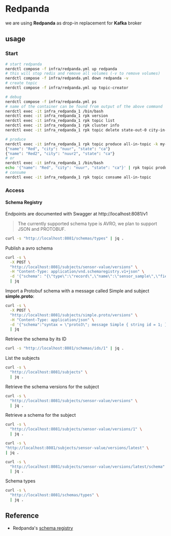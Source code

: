 # Redpanda

we are using **Redpanda** as drop-in replacement for **Kafka** broker

## usage

### Start

```bash
# start redpanda
nerdctl compose -f infra/redpanda.yml up redpanda
# this will stop redis and remove all volumes (-v to remove volumes)
nerdctl compose -f infra/redpanda.yml down redpanda -v 
# create topic
nerdctl compose -f infra/redpanda.yml up topic-creator

# debug
nerdctl compose -f infra/redpanda.yml ps
# name of the container can be found from output of the above command 
nerdctl exec -it infra_redpanda_1 /bin/bash
nerdctl exec -it infra_redpanda_1 rpk version
nerdctl exec -it infra_redpanda_1 rpk topic list
nerdctl exec -it infra_redpanda_1 rpk cluster info
nerdctl exec -it infra_redpanda_1 rpk topic delete state-out-0 city-in-0

# produce
nerdctl exec -it infra_redpanda_1 rpk topic produce all-in-topic -k my-key
{"name": "Red", "city": "nuur", "state": "ca"}
{"name": "Red2", "city": "nuur2", "state": "ca"}
# or
nerdctl exec -it infra_redpanda_1 /bin/bash
echo '{"name": "Red", "city": "nuur", "state": "ca"}' | rpk topic produce all-in-topic -k my-key
# consume
nerdctl exec -it infra_redpanda_1 rpk topic consume all-in-topic
```

### Access

#### Schema Registry

Endpoints are documented with Swagger at http://localhost:8081/v1

> The currently supported schema type is AVRO, we plan to support JSON and PROTOBUF.

```bash
curl -s "http://localhost:8081/schemas/types" | jq .
```
Publish a avro schema

```bash
curl -s \
  -X POST \
  "http://localhost:8081/subjects/sensor-value/versions" \
  -H "Content-Type: application/vnd.schemaregistry.v1+json" \
  -d '{"schema": "{\"type\":\"record\",\"name\":\"sensor_sample\",\"fields\":[{\"name\":\"timestamp\",\"type\":\"long\",\"logicalType\":\"timestamp-millis\"},{\"name\":\"identifier\",\"type\":\"string\",\"logicalType\":\"uuid\"},{\"name\":\"value\",\"type\":\"long\"}]}"}' \
  | jq
```

Import a Protobuf schema with a message called Simple and subject **simple.proto**:

```bash
curl -s \
  -X POST \
  "http://localhost:8081/subjects/simple.proto/versions" \
  -H "Content-Type: application/json" \
  -d '{"schema":"syntax = \"proto3\"; message Simple { string id = 1; }","schemaType":"PROTOBUF"}' \
  | jq
```

Retrieve the schema by its ID

```bash
curl -s "http://localhost:8081/schemas/ids/1" | jq .
```

List the subjects
```bash
curl -s \
  "http://localhost:8081/subjects" \
  | jq .
```

Retrieve the schema versions for the subject

```bash
curl -s \
  "http://localhost:8081/subjects/sensor-value/versions" \
  | jq .
```

Retrieve a schema for the subject
```bash
curl -s \
  "http://localhost:8081/subjects/sensor-value/versions/1" \
  | jq .
```
```bash
curl -s \
"http://localhost:8081/subjects/sensor-value/versions/latest" \
| jq .
```

```bash
curl -s \
  "http://localhost:8081/subjects/sensor-value/versions/latest/schema" \
  | jq .
```

Schema types

```bash
curl -s \
  "http://localhost:8081/schemas/types" \
  | jq .
```


## Reference 
- Redpanda's [schema registry](https://vectorized.io/blog/schema_registry/)

